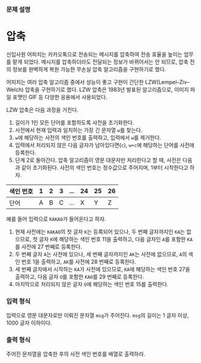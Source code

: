 ### 문제 설명
# 압축
신입사원 어피치는 카카오톡으로 전송되는 메시지를 압축하여 전송 효율을 높이는 업무를 맡게 되었다. 메시지를 압축하더라도 전달되는 정보가 바뀌어서는 안 되므로, 압축 전의 정보를 완벽하게 복원 가능한 무손실 압축 알고리즘을 구현하기로 했다.

어피치는 여러 압축 알고리즘 중에서 성능이 좋고 구현이 간단한 LZW(Lempel–Ziv–Welch) 압축을 구현하기로 했다. LZW 압축은 1983년 발표된 알고리즘으로, 이미지 파일 포맷인 GIF 등 다양한 응용에서 사용되었다.

LZW 압축은 다음 과정을 거친다.

1. 길이가 1인 모든 단어를 포함하도록 사전을 초기화한다.
2. 사전에서 현재 입력과 일치하는 가장 긴 문자열 ```w```를 찾는다.
3. ```w```에 해당하는 사전의 색인 번호를 출력하고, 입력에서 ```w```를 제거한다.
4. 입력에서 처리되지 않은 다음 글자가 남아있다면(```c```), ```w+c```에 해당하는 단어를 사전에 등록한다.
5. 단계 2로 돌아간다.
압축 알고리즘이 영문 대문자만 처리한다고 할 때, 사전은 다음과 같이 초기화된다. 사전의 색인 번호는 정수값으로 주어지며, 1부터 시작한다고 하자.

|색인 번호|1|2|3|...|24|25|26|
|------|---|---|---|---|---|---|---|
|단어|A|B|C|...|X|Y|Z|

예를 들어 입력으로 ```KAKAO```가 들어온다고 하자.

1. 현재 사전에는 ```KAKAO```의 첫 글자 ```K```는 등록되어 있으나, 두 번째 글자까지인 ```KA```는 없으므로, 첫 글자 ```K```에 해당하는 색인 번호 11을 출력하고, 다음 글자인 ```A```를 포함한 ```KA```를 사전에 27 번째로 등록한다.
2. 두 번째 글자 ```A```는 사전에 있으나, 세 번째 글자까지인 ```AK```는 사전에 없으므로, ```A```의 색인 번호 1을 출력하고, ```AK```를 사전에 28 번째로 등록한다.
3. 세 번째 글자에서 시작하는 ```KA```가 사전에 있으므로, ```KA```에 해당하는 색인 번호 27을 출력하고, 다음 글자 ```O```를 포함한 ```KAO```를 29 번째로 등록한다.
4. 마지막으로 처리되지 않은 글자 ```O```에 해당하는 색인 번호 15를 출력한다.

### 입력 형식
입력으로 영문 대문자로만 이뤄진 문자열 ```msg```가 주어진다. ```msg```의 길이는 1 글자 이상, 1000 글자 이하이다.

### 출력 형식
주어진 문자열을 압축한 후의 사전 색인 번호를 배열로 출력하라.